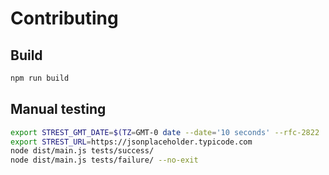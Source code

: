 # Contributing

## Build

```bash
npm run build
```

## Manual testing

```bash
export STREST_GMT_DATE=$(TZ=GMT-0 date --date='10 seconds' --rfc-2822 | sed "s/+0000/GMT/g")
export STREST_URL=https://jsonplaceholder.typicode.com
node dist/main.js tests/success/
node dist/main.js tests/failure/ --no-exit
```
